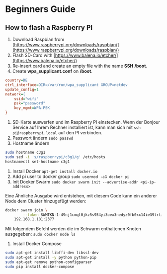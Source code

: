 # Beginners Guide

## How to flash a Raspberry PI

1. Download Raspbian from [https://www.raspberrypi.org/downloads/raspbian/](https://www.raspberrypi.org/downloads/raspbian/)
1. Flash SD-Card with [https://www.balena.io/etcher/](https://www.balena.io/etcher/)
1. Re-insert card and create an empty file with the name **SSH** **/boot**.
1. Create **wpa_supplicant.conf** on **/boot**.

```ini
country=DE
ctrl_interface=DIR=/var/run/wpa_supplicant GROUP=netdev
update_config=1
network={
    ssid="wifi"
    psk="password"
    key_mgmt=WPA-PSK
}
```

1. SD-Karte auswerfen und im Raspberry PI einstecken. Wenn der Bonjour Service auf Ihrem Rechner installiert ist, kann man sich mit `ssh pi@raspberrypi.local` auf den PI verbinden.
1. Passwort ändern `sudo passwd`
1. Hostname ändern

```bash
sudo hostname c3g1
sudo sed -i 's/raspberrypi/c3g1/g' /etc/hosts
hostnamectl set-hostname c3g1
```

1. Install Docker `apt-get install docker.io`
1. Add pi user to docker group `sudo usermod -aG docker pi`
1. Init Docker Swarm `sudo docker swarm init --advertise-addr <pi-ip-address>`

Eine Ähnliche Ausgabe wird entstehen, mit diesem Code kann ein anderer Node dem Cluster hinzugefügt werden:

```bash
docker swarm join \
        --token SWMTKN-1-49nj1cmql0jkz5s954yi3oex3nedyz0fb0xx14ie39trti4wxv-8vxv8rssmk743ojnwacrr2e7c \
    192.168.1.181:2377
```

Mit folgendem Befehl werden die im Schwarm enthaltenen Knoten ausgegeben: `sudo docker node ls`

1. Install Docker Compose

```bash
sudo apt-get install libffi-dev libssl-dev
sudo apt-get install -y python python-pip
sudo apt-get remove python-configparser
sudo pip install docker-compose
```
